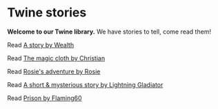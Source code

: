 # Twine stories

**Welcome to our Twine library.** We have stories to tell, come read them!


Read [A story by Wealth](https://bradford-coderdojo.github.io/twine/a_story1.html)

Read [The magic cloth by Christian](https://bradford-coderdojo.github.io/twine/the_magic_cloth.html)

Read [Rosie's adventure by Rosie](https://shoobster.github.io/adventure1/Rosie's%20adeventure.html)

Read [A short & mysterious story by Lightning Gladiator](https://lightninggladiator.github.io/Chez-Is-Nice/A%20short%20&%20mysterious%20story.html)

Read [Prison by Flaming60](https://flaming60.github.io/story/prison(2).html)
